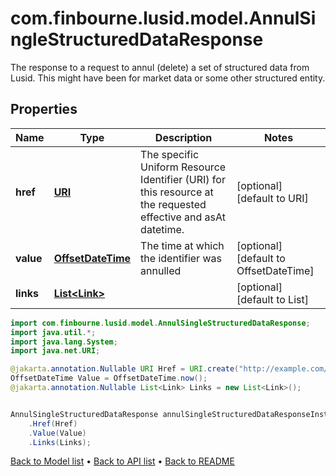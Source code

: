 # com.finbourne.lusid.model.AnnulSingleStructuredDataResponse
The response to a request to annul (delete) a set of structured data from Lusid. This might have been for market data or some other structured entity.

## Properties

Name | Type | Description | Notes
------------ | ------------- | ------------- | -------------
**href** | [**URI**](URI.md) | The specific Uniform Resource Identifier (URI) for this resource at the requested effective and asAt datetime. | [optional] [default to URI]
**value** | [**OffsetDateTime**](OffsetDateTime.md) | The time at which the identifier was annulled | [optional] [default to OffsetDateTime]
**links** | [**List&lt;Link&gt;**](Link.md) |  | [optional] [default to List<Link>]

```java
import com.finbourne.lusid.model.AnnulSingleStructuredDataResponse;
import java.util.*;
import java.lang.System;
import java.net.URI;

@jakarta.annotation.Nullable URI Href = URI.create("http://example.com/Href");
OffsetDateTime Value = OffsetDateTime.now();
@jakarta.annotation.Nullable List<Link> Links = new List<Link>();


AnnulSingleStructuredDataResponse annulSingleStructuredDataResponseInstance = new AnnulSingleStructuredDataResponse()
    .Href(Href)
    .Value(Value)
    .Links(Links);
```


[Back to Model list](../README.md#documentation-for-models) &#8226; [Back to API list](../README.md#documentation-for-api-endpoints) &#8226; [Back to README](../README.md)

